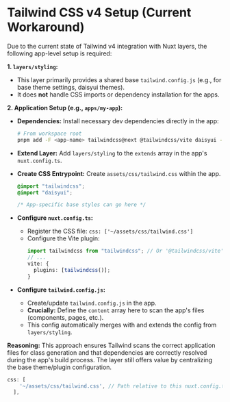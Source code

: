 # Tailwind CSS v4 Setup (Current Workaround)

Due to the current state of Tailwind v4 integration with Nuxt layers, the following app-level setup is required:

**1. `layers/styling`:**

- This layer primarily provides a shared base `tailwind.config.js` (e.g., for base theme settings, daisyui themes).
- It does **not** handle CSS imports or dependency installation for the apps.

**2. Application Setup (e.g., `apps/my-app`):**

- **Dependencies:** Install necessary dev dependencies directly in the app:
  ```bash
  # From workspace root
  pnpm add -F <app-name> tailwindcss@next @tailwindcss/vite daisyui -D
  ```
- **Extend Layer:** Add `layers/styling` to the `extends` array in the app's `nuxt.config.ts`.
- **Create CSS Entrypoint:** Create `assets/css/tailwind.css` within the app.

  ```css
  @import "tailwindcss";
  @import "daisyui";

  /* App-specific base styles can go here */
  ```

- **Configure `nuxt.config.ts`:**
  - Register the CSS file: `css: ['~/assets/css/tailwind.css']`
  - Configure the Vite plugin:
    ```typescript
    import tailwindcss from "tailwindcss"; // Or '@tailwindcss/vite'? Check import
    // ...
    vite: {
      plugins: [tailwindcss()];
    }
    ```
- **Configure `tailwind.config.js`:**
  - Create/update `tailwind.config.js` in the app.
  - **Crucially:** Define the `content` array here to scan the app's files (components, pages, etc.).
  - This config automatically merges with and extends the config from `layers/styling`.

**Reasoning:** This approach ensures Tailwind scans the correct application files for class generation and that dependencies are correctly resolved during the app's build process. The layer still offers value by centralizing the base theme/plugin configuration.

```ts
css: [
    '~/assets/css/tailwind.css', // Path relative to this nuxt.config.ts
  ],
```
